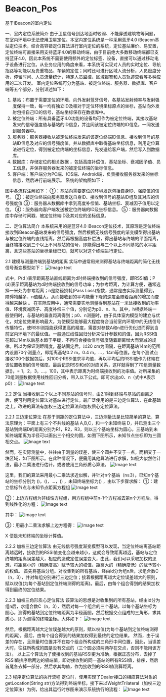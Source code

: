 # Beacon_Pos
基于iBeacon的室内定位

一、室内定位系统简介
由于卫星信号到达地面时较弱、不能穿透建筑物等问题，在室内环境中无法使用卫星定位。本室内定位系统是一种采用蓝牙4.0 iBeacon基站定位技术，结合高容错定位算法进行室内定位的系统，定位基站廉价、易安置，定位终端可直接采用支持蓝牙4.0的移动终端，由于目前绝大多数移动终端都已支持蓝牙4.0，因此本系统不需要使用额外的定位标签、设备，直接可以通过移动电子设备进行定位。从业务应用的角度来看，本系统可实现对人员的实时定位、导航指路等功能以及贵重物品、车辆的定位；同时还可进行区域人流分析，人员密度分析，停留时间、人员流量统计，特定人员监控，区域报警和人员轨迹查看等多种应用的二次开发。
室内定位系统可分为基站、被定位终端、服务器、数据库、客户端等五个部分，分别详述如下：
1. 基站：布置于需要定位的环境，向外发射蓝牙信号，各基站发射频率与发射强度保持一致，每一均有独立ID及相对于定位环境坐标原点的坐标，基站向外发射包括自己ID的信号，基站坐标保存在数据库中。
2. 被定位终端：所有具备蓝牙4.0功能的设备均可作为被定位终端，其接收基站发来的信号强度值与基站的ID信息，并连同该被定位终端的ID信息，一同发送到服务器中。
3. 服务器：服务器接收从被定位终端发来的该定位终端ID信息、接收到信号的基站ID信息及对应的信号强度值，并从数据库中取得基站坐标信息，利用定位算法进行定位，得到被定位终端的坐标信息，先发送给客户端，然后写入到数据库。
4. 数据库：存储定位的相关数据 ，包括高度补偿值、基站坐标、衰减因子值、员工信息，并保存服务器发来的被定位终端的坐标信息。
5. 客户端：客户端分为PC端、IOS端、Android端，负责接收服务器发来的坐标信息，然后进行前端展示。
系统的架构图如下：

图中各流程注解如下：
①：基站向需要定位的环境发送包括自身ID、强度值的信号。
②：被定位终端向服务器发送自身ID、接收到信号的基站ID组及其对应的信号强度值
③：服务器从数据库中拿到高度补偿值、基站坐标、衰减因子值用以定位。
④：服务器向客户端发送被定位终端的ID及坐标信息。
⑤：服务器向数据库中存储时间戳、被定位终端ID及其对应的坐标信息。


二、定位算法简介
本系统采用的是蓝牙4.0 iBeacon定位技术，其原理是定位终端接收到iBeacon基站发来的信号强度，然后根据无线信号强度的渐变模型得出基站与被定位终端的直线距离，然后再根据高度补偿法，得出基站与终端的平面距离，当终端接收到三个以上不同基站的信号，即能得出与三个以上不同基站的水平距离，且这些基站的坐标坐标已知，就可以对这个终端进行定位。

2.1 建模与测量终端到基站的距离
实际中通常用来测得基站与终端距离的简化无线信号渐变模型如下：
![Image text](https://github.com/PengqiangLi/Beacon_Pos/blob/master/images/%E6%97%A0%E7%BA%BF%E4%BF%A1%E5%8F%B7%E6%B8%90%E5%8F%98%E6%A8%A1%E5%9E%8B.png)

式中，P(d )表示距离基站直线距离为d时终端接收到的信号强度，即RSSI值；P (d)表示距离基站为d时终端接收到的信号功率；为参考距离，为计算方便，通常选择一米处为参考距离；n是路径损耗(Pass Loss)指数，通常是由实际测量得到，障碍物越多，n值越大，从而接收到的平均能量下降的速度会随着距离的增加而变得越来越快 。
在实际应用中，通常需要实地测量得到基站在一米处接收到的功率值、环境衰减因子、高度补偿三个值，分别记为p0、n、h。其中，h根据终端一般使用时，与基站的垂直距离得到；p0、n测量时，由于具体室内模型的建立与优化，对定位效果影响最大，为使模型能够最大程度符合当前室内环境中的无线信号传播特性，使RSSI测距能获得更高的精度，需要对参数A和n进行优化进而得到当前室内环境下的最优值。一般通过线性回归分析来估计参数和的值，因为RSSI值在超过14m以后基本趋于平缓，不再符合接收信号强度随着距离增大而衰减的规律。所以为保证测距精度，基站固定后，以20 cm为间隔，在距离基站14m的范围内设置70个测量点，即距离基站0.2 m，0.4 m，…，14m等位置。在每个测试点接收100个数据包后，对100个RSSI值求平均值，再以平均后的RSSI值作为终端在该位置收到的信号强度。最后记录RSSI和d的对应关系，这样就得到了70组测量数据()，= 1，2，3，…，100，其中表示距离为时终端接收到的功率值。对所采集的70组测量数据使用线性回归分析，带入以下公式，即可求出p0、n（式中A表示p0）：
![Image text](https://github.com/PengqiangLi/Beacon_Pos/blob/master/images/%E8%AE%A1%E7%AE%97p0%E3%80%81n.png)

2.2 定位
当接收到三个以上不同基站的信号时，由2.1得到终端与基站的距离之后，便可利用定位算法对基站进行定位。最广泛使用的是三边定位算法，在此基础之上，改进的算法有加权三边定位算法和加权质心定位算法。

2.2.1  三边定位算法
在基于测距的定位算法中，三边测量法是比较简单的算法，算法原理为：平面上有三个不共线的基站 A,B,C，和一个未知终端 D，并已测出三个基站到终端D的距离分别为R1，R2，R3，则以三个基站坐标为圆心，三基站到未知终端距离为半径可以画出三个相交的圆，如图下图所示，未知节点坐标即为三圆相交点。
![Image text](https://github.com/PengqiangLi/Beacon_Pos/blob/master/images/%E4%B8%89%E8%BE%B9%E5%AE%9A%E4%BD%8D%E6%B3%95.png)

然而，在实际测量中，往往由于测量的误差，使三个圆并不交于一点，而相交于一块区域，如下图所示。在此种情况下，便需用其他算法进行求解，如极大似然估计法，最小二乘法进行估计，或者使用三角形质心算法。
![Image text](https://github.com/PengqiangLi/Beacon_Pos/blob/master/images/%E7%9B%B8%E4%BA%A4%E4%BA%8E%E4%B8%80%E7%89%87%E5%8C%BA%E5%9F%9F.png)

这里，我们的算法采用最小二乘法求近似解，并针对n个基站（n≥3），已知n个基站的坐标分别为 ()，()，…，() ，未知终端坐标为() ，由以下步骤求解：
①：建立信标节点与未知节点距离方程组
![Image text](https://github.com/PengqiangLi/Beacon_Pos/blob/master/images/%E4%BF%A1%E6%A0%87%E8%8A%82%E7%82%B9%E4%B8%8E%E6%9C%AA%E7%9F%A5%E8%8A%82%E7%82%B9%E8%B7%9D%E7%A6%BB%E6%96%B9%E7%A8%8B%E7%BB%84.png)

②：上边方程组为非线性方程组，用方程组中前n-1个方程减去第n个方程后，得到线性化的方程：
![Image text](https://github.com/PengqiangLi/Beacon_Pos/blob/master/images/%E5%BE%97%E5%88%B0%E7%9A%84%E7%BA%BF%E6%80%A7%E5%8C%96%E6%96%B9%E7%A8%8B.png)

其中：
![Image text](https://github.com/PengqiangLi/Beacon_Pos/blob/master/images/A%E3%80%81b%E7%9F%A9%E9%98%B5.png)

③：用最小二乘法求解上边方程得：
![Image text](https://github.com/PengqiangLi/Beacon_Pos/blob/master/images/%E7%BB%93%E6%9E%9C.png)

X 便是未知终端的坐标计算值。

2.2.2  加权三边定位算法
由无线信号强度渐变模型可以发现，当定位终端离基站距离越远时，接收到的RSSI值变化会越来越小，这就会导致距离越远，基站与定位终端的距离误差越大，相应的造成定位误差变大，由此，我们可以采取加权的思想，将距离小的（精确度高）赋予较大的权值，距离大的（精确度低）的赋予较小的权值。
首先将基站分组。对收集到的所有基站，经由id分为组n后，求组合数C（n，3），并对每组分别进行三边定位；接着根据距离越大定位误差越大的原则，赋以权值(为每个基站到定位终端测得的距离)。最后，由每个组合得到的结果加权得到最终的定位结果。

2.2.3  加权三角形质心定位算法
该算法的思想是对收集到的所有基站，经由id分为组n后，求组合数C（n，3），然后对每一个组合的三个基站，以每个基站坐标为圆心，测得的基站到定位终端距离为半径画圆，然后根据交点组成的三角形，求其质心，即为测得的终端坐标。大体如下：
![Image text](https://github.com/PengqiangLi/Beacon_Pos/blob/master/images/%E5%8A%A0%E6%9D%83%E4%B8%89%E8%BE%B9.png)

然后，根据距离越大定位误差越大的原则，赋以权值(为每个基站到定位终端测得的距离)。最后，由每个组合得到的结果加权得到最终的定位结果。 然而，由于误差的存在，且测量时位置并不在每个组合所构成的三角形中间位置，因此，当误差大时，往往所构成的圆是没有交点的（三个圆必须两两存在交点，否则不能用该方法）。
以上三个算法为了使接收到的基站RSSI更为准确，根据正态分布，去掉了RSSI值排序后两边的极端值，即对接收到的同一基站的所有RSSI值，排序，然后首尾各去掉一部分，然后求其均值，作为接收到的RSSI值测算距离。

2.3  程序定位算法的执行流程
定位时，使用实现了Dealer接口的相应算法对象的getLocation(String str)方法得到终端坐标，接下来以WeightTrilateral（加权三边定位算法）为例，给出其运行时序图来演示系统执行的流程：
![Image text](https://github.com/PengqiangLi/Beacon_Pos/blob/master/images/%E5%AE%9A%E4%BD%8D%E7%AE%97%E6%B3%95%E6%B5%81%E7%A8%8B%E5%9B%BE.png)

